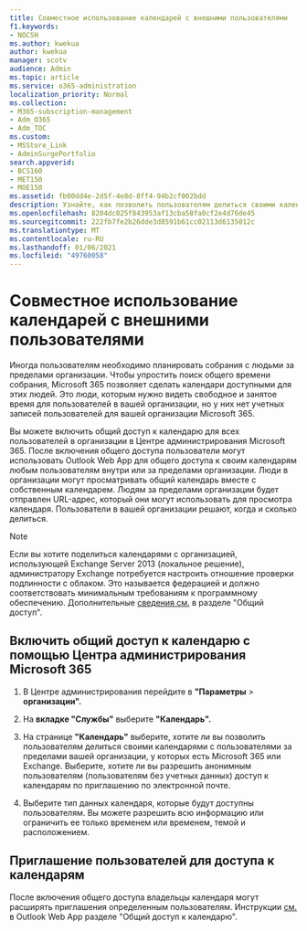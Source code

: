 ```yaml
---
title: Совместное использование календарей с внешними пользователями
f1.keywords:
- NOCSH
ms.author: kwekua
author: kwekua
manager: scotv
audience: Admin
ms.topic: article
ms.service: o365-administration
localization_priority: Normal
ms.collection:
- M365-subscription-management
- Adm_O365
- Adm_TOC
ms.custom:
- MSStore_Link
- AdminSurgePortfolio
search.appverid:
- BCS160
- MET150
- MOE150
ms.assetid: fb00dd4e-2d5f-4e8d-8ff4-94b2cf002bdd
description: Узнайте, как позволить пользователям делиться своими календарями с внешними пользователями для собраний и встреч.
ms.openlocfilehash: 8204dc025f843953af13cba58fa0cf2e4d76de45
ms.sourcegitcommit: 222fb7fe2b26dde3d8591b61cc02113d6135012c
ms.translationtype: MT
ms.contentlocale: ru-RU
ms.lasthandoff: 01/06/2021
ms.locfileid: "49760058"
---
```

# <a name="share-calendars-with-external-users"></a>Совместное использование календарей с внешними пользователями

Иногда пользователям необходимо планировать собрания с людьми за пределами организации. Чтобы упростить поиск общего времени собрания, Microsoft 365 позволяет сделать календари доступными для этих людей. Это люди, которым нужно видеть свободное и занятое время для пользователей в вашей организации, но у них нет учетных записей пользователей для вашей организации Microsoft 365.

Вы можете включить общий доступ к календарю для всех пользователей в организации в Центре администрирования Microsoft 365. После включения общего доступа пользователи могут использовать Outlook Web App для общего доступа к своим календарям любым пользователям внутри или за пределами организации. Люди в организации могут просматривать общий календарь вместе с собственным календарем. Людям за пределами организации будет отправлен URL-адрес, который они могут использовать для просмотра календаря. Пользователи в вашей организации решают, когда и сколько делиться.

> [!NOTE]
> Если вы хотите поделиться календарями с организацией, использующей Exchange Server 2013 (локальное решение), администратору Exchange потребуется настроить отношение проверки подлинности с облаком. Это называется федерацией и должно соответствовать минимальным требованиям к программному обеспечению. Дополнительные [сведения см.](https://technet.microsoft.com/library/dd638083%28v=exchg.150%29.aspx) в разделе "Общий доступ".
  
## <a name="enable-calendar-sharing-using-the-microsoft-365-admin-center"></a>Включить общий доступ к календарю с помощью Центра администрирования Microsoft 365

1. В Центре администрирования перейдите в **"Параметры** \> **организации".**

2. На **вкладке "Службы"** выберите **"Календарь".**
  
3. На странице **"Календарь"** выберите, хотите ли вы позволить пользователям делиться своими календарями с пользователями за пределами вашей организации, у которых есть Microsoft 365 или Exchange. Выберите, хотите ли вы разрешить анонимным пользователям (пользователям без учетных данных) доступ к календарям по приглашению по электронной почте.

4. Выберите тип данных календаря, которые будут доступны пользователям. Вы можете разрешить всю информацию или ограничить ее только временем или временем, темой и расположением.

## <a name="invite-people-to-access-calendars"></a>Приглашение пользователей для доступа к календарям

После включения общего доступа владельцы календаря могут расширять приглашения определенным пользователям. Инструкции [см.](https://support.microsoft.com/office/7ecef8ae-139c-40d9-bae2-a23977ee58d5) в Outlook Web App разделе "Общий доступ к календарю".